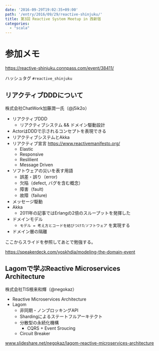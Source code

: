 ```yaml
---
date: '2016-09-29T19:02:35+09:00'
path: '/entry/2016/09/29/reactive-shinjuku/'
title: 第3回 Reactive System Meetup in 西新宿
categories:
  - "scala"
---
```

# 参加メモ

<https://reactive-shinjuku.connpass.com/event/38411/>

ハッシュタグ `#reactive_shinjuku`

## リアクティブDDDについて

株式会社ChatWork加藤潤一氏（@j5ik2o）

- リアクティブDDD
  - リアクティブシステム && ドメイン駆動設計
- ActorはDDDで示されるコンセプトを表現できる
- リアクティブシステムとAkka
- リアクティブ宣言 <https://www.reactivemanifesto.org/>
  - Elastic
  - Responsive
  - Reslilient
  - Message Driven
- ソフトウェアの災いを表す用語
  - 誤差・誤り（error)
  - 欠陥（defect, バグを含む概念）
  - 障害（fault)
  - 故障（failure)
- メッセージ駆動
- Akka
  - 2011年の記事ではErlangの2倍のスループットを発揮した
- ドメインモデル
  - `モデル = 考え方とコードを結びつけたソフトウェア` を実現する
- ドメイン層の隔離

ここからスライドを参照してあとで勉強する。

<https://speakerdeck.com/yoskhdia/modeling-the-domain-event>

## Lagomで学ぶReactive Microservices Architecture

株式会社TIS根来和輝（@negokaz）

- Reactive Microservices Architecture
- Lagom
  - 非同期・ノンブロッキングAPI
  - Shardingによるステートフルアーキテクト
  - 分散型の永続化機構
    - CQRS + Event Sroucing
  - Circuit Breaker

www.slideshare.net/negokaz/lagom-reactive-microservices-architecture
